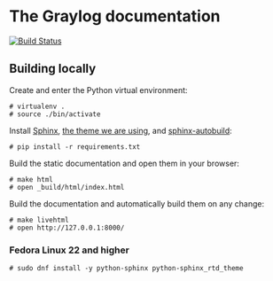 # The Graylog documentation
[![Build Status](https://travis-ci.org/Graylog2/documentation.svg?branch=2.1)](https://travis-ci.org/Graylog2/documentation)

## Building locally

Create and enter the Python virtual environment:

    # virtualenv .
    # source ./bin/activate

Install [Sphinx](http://sphinx-doc.org), [the theme we are using](https://github.com/snide/sphinx_rtd_theme), and [sphinx-autobuild](https://github.com/GaretJax/sphinx-autobuild):

    # pip install -r requirements.txt

Build the static documentation and open them in your browser:

    # make html
    # open _build/html/index.html

Build the documentation and automatically build them on any change:

    # make livehtml
    # open http://127.0.0.1:8000/

### Fedora Linux 22 and higher

    # sudo dnf install -y python-sphinx python-sphinx_rtd_theme
